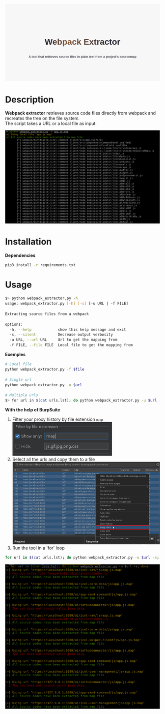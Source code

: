![Webpack Extractor](./images/banner.png)

# Description
**Webpack extractor** retrieves source code files directly from webpack and recreates the tree on the file system.  
The script takes a URL or a local file as input.

![Execution](./images/execution2.png)

# Installation

**Dependencies**  
```bash
pip3 install -r requirements.txt
```

# Usage

```bash
$> python webpack_extractor.py -h
usage: webpack_extractor.py [-h] [-s] [-u URL | -f FILE]

Extracting source files from a webpack

options:
  -h, --help            show this help message and exit
  -s, --silent          Decrease output verbosity
  -u URL, --url URL     Url to get the mapping from
  -f FILE, --file FILE  Local file to get the mapping from
```

**Exemples**  
```bash
# Local file
python webpack_extractor.py -f $file

# Single url
python webpack_extractor.py -u $url

# Multiple urls
$> for url in $(cat urls.lst); do python webpack_extractor.py -u $url -s; done
```

**With the help of BurpSuite**
1. Filter your proxy history by file extension `map`  
![Filter](./images/burpsuite_filter.png)
2. Select all the urls and copy them to a file  
![Copy](./images/burpsuite_urls.png)
3. Run the tool in a 'for' loop  
  ```bash
  for url in $(cat urls.lst); do python webpack_extractor.py -u $url -s; done
  ```
  ![Execution](./images/execution.png)